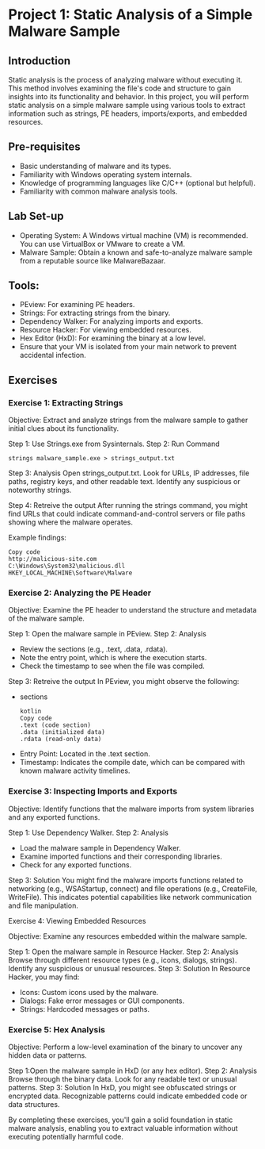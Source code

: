 # Project 1: Static Analysis of a Simple Malware Sample

## Introduction
Static analysis is the process of analyzing malware without executing it. This method involves examining the file's code and structure to gain insights into its functionality and behavior. In this project, you will perform static analysis on a simple malware sample using various tools to extract information such as strings, PE headers, imports/exports, and embedded resources.

## Pre-requisites
- Basic understanding of malware and its types.
- Familiarity with Windows operating system internals.
- Knowledge of programming languages like C/C++ (optional but helpful).
- Familiarity with common malware analysis tools.

## Lab Set-up
- Operating System: A Windows virtual machine (VM) is recommended. You can use VirtualBox or VMware to create a VM.
- Malware Sample: Obtain a known and safe-to-analyze malware sample from a reputable source like MalwareBazaar.

## Tools:
- PEview: For examining PE headers.
- Strings: For extracting strings from the binary.
- Dependency Walker: For analyzing imports and exports.
- Resource Hacker: For viewing embedded resources.
- Hex Editor (HxD): For examining the binary at a low level.
- Ensure that your VM is isolated from your main network to prevent accidental infection.

## Exercises
### Exercise 1: Extracting Strings

Objective: Extract and analyze strings from the malware sample to gather initial clues about its functionality.


Step 1: Use Strings.exe from Sysinternals.
Step 2: Run Command
```shell
strings malware_sample.exe > strings_output.txt
```
Step 3: Analysis
Open strings_output.txt.
Look for URLs, IP addresses, file paths, registry keys, and other readable text.
Identify any suspicious or noteworthy strings.

Step 4: Retreive the output
After running the strings command, you might find URLs that could indicate command-and-control servers or file paths showing where the malware operates. 

Example findings:
```
Copy code
http://malicious-site.com
C:\Windows\System32\malicious.dll
HKEY_LOCAL_MACHINE\Software\Malware
```

### Exercise 2: Analyzing the PE Header

Objective: Examine the PE header to understand the structure and metadata of the malware sample.


Step 1: Open the malware sample in PEview.
Step 2: Analysis
- Review the sections (e.g., .text, .data, .rdata).
- Note the entry point, which is where the execution starts.
- Check the timestamp to see when the file was compiled.

Step 3: Retreive the output
In PEview, you might observe the following:
- sections
  ```
  kotlin
  Copy code
  .text (code section)
  .data (initialized data)
  .rdata (read-only data)
  ```
- Entry Point: Located in the .text section.
- Timestamp: Indicates the compile date, which can be compared with known malware activity timelines.

### Exercise 3: Inspecting Imports and Exports

Objective: Identify functions that the malware imports from system libraries and any exported functions.



Step 1: Use Dependency Walker.
Step 2: Analysis
- Load the malware sample in Dependency Walker.
- Examine imported functions and their corresponding libraries.
- Check for any exported functions.

Step 3: Solution
You might find the malware imports functions related to networking (e.g., WSAStartup, connect) and file operations (e.g., CreateFile, WriteFile). This indicates potential capabilities like network communication and file manipulation.

Exercise 4: Viewing Embedded Resources

Objective: Examine any resources embedded within the malware sample.



Step 1: Open the malware sample in Resource Hacker.
Step 2: Analysis
Browse through different resource types (e.g., icons, dialogs, strings).
Identify any suspicious or unusual resources.
Step 3: Solution
In Resource Hacker, you may find:

- Icons: Custom icons used by the malware.
- Dialogs: Fake error messages or GUI components.
- Strings: Hardcoded messages or paths.

### Exercise 5: Hex Analysis

Objective: Perform a low-level examination of the binary to uncover any hidden data or patterns.


Step 1:Open the malware sample in HxD (or any hex editor).
Step 2: Analysis
Browse through the binary data.
Look for any readable text or unusual patterns.
Step 3: Solution
In HxD, you might see obfuscated strings or encrypted data. Recognizable patterns could indicate embedded code or data structures.

By completing these exercises, you'll gain a solid foundation in static malware analysis, enabling you to extract valuable information without executing potentially harmful code.
